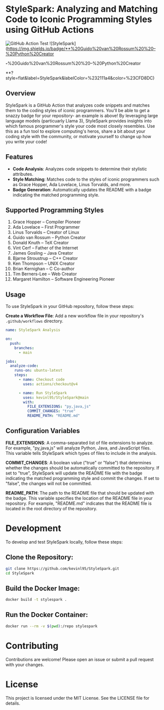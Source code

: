 # StyleSpark: Analyzing and Matching Code to Iconic Programming Styles using GitHub Actions

![GitHub Action Test](https://github.com/actions/hello-world-docker-action/actions/workflows/ci.yml/badge.svg)
![StyleSpark](https://img.shields.io/badge/**%20Guido%20van%20Rossum%20%20–%20Python%20Creator

**-**%20Guido%20van%20Rossum%20%20–%20Python%20Creator

**?style=flat&label=StyleSpark&labelColor=%232111a4&color=%23CFD8DC)

## Overview

StyleSpark is a GitHub Action that analyzes code snippets and matches them to the coding styles of iconic programmers. You'll be able to get a snazzy badge for your repository- an example is above! By leveraging large language models (particuarly Llama 3), StyleSpark provides insights into which famous programmer's style your code most closely resembles. Use this as a fun tool to explore computing's heros, share a bit about your coding style with the community, or motivate yourself to change up how you write your code!

## Features

- **Code Analysis**: Analyzes code snippets to determine their stylistic attributes.
- **Style Matching**: Matches code to the styles of iconic programmers such as Grace Hopper, Ada Lovelace, Linus Torvalds, and more.
- **Badge Generation**: Automatically updates the README with a badge indicating the matched programming style.

## Supported Programming Styles

1. Grace Hopper – Compiler Pioneer
2. Ada Lovelace – First Programmer
3. Linus Torvalds – Creator of Linux
4. Guido van Rossum – Python Creator
5. Donald Knuth – TeX Creator
6. Vint Cerf – Father of the Internet
7. James Gosling – Java Creator
8. Bjarne Stroustrup – C++ Creator
9. Ken Thompson – UNIX Creator
10. Brian Kernighan – C Co-author
11. Tim Berners-Lee – Web Creator
12. Margaret Hamilton – Software Engineering Pioneer

## Usage

To use StyleSpark in your GitHub repository, follow these steps:

**Create a Workflow File**: Add a new workflow file in your repository's `.github/workflows` directory.

```yaml
name: StyleSpark Analysis

on:
  push:
    branches:
      - main

jobs:
  analyze-code:
    runs-on: ubuntu-latest
    steps:
      - name: Checkout code
        uses: actions/checkout@v4

      - name: Run StyleSpark
        uses: kevinl95/StyleSpark@main
        with:
          FILE_EXTENSIONS: "py,java,js"
          COMMIT_CHANGES: "true"
          README_PATH: "README.md"
```

## Configuration Variables

**FILE_EXTENSIONS**: A comma-separated list of file extensions to analyze. For example, "py,java,js" will analyze Python, Java, and JavaScript files. This variable tells StyleSpark which types of files to include in the analysis.

**COMMIT_CHANGES**: A boolean value ("true" or "false") that determines whether the changes should be automatically committed to the repository. If set to "true", StyleSpark will update the README file with the badge indicating the matched programming style and commit the changes. If set to "false", the changes will not be committed.

**README_PATH**: The path to the README file that should be updated with the badge. This variable specifies the location of the README file in your repository. For example, "README.md" indicates that the README file is located in the root directory of the repository.

# Development

To develop and test StyleSpark locally, follow these steps:

## Clone the Repository:

```bash
git clone https://github.com/kevinl95/StyleSpark.git
cd StyleSpark
```

## Build the Docker Image:

```bash
docker build -t stylespark .
```

## Run the Docker Container:

```bash
docker run --rm -v $(pwd):/repo stylespark
```

# Contributing

Contributions are welcome! Please open an issue or submit a pull request with your changes.

# License
This project is licensed under the MIT License. See the LICENSE file for details.
